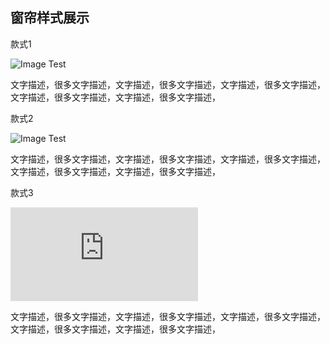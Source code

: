 ## 窗帘样式展示

款式1

![Image Test](http://nimg.ws.126.net/?url=http%3A%2F%2Fdingyue.ws.126.net%2F2021%2F0507%2F6cf40a91j00qsp5yk0025c000u000k0c.jpg&thumbnail=650x2147483647&quality=80&type=jpg)

文字描述，很多文字描述，文字描述，很多文字描述，文字描述，很多文字描述，文字描述，很多文字描述，文字描述，很多文字描述，

款式2

![Image Test](http://img11.360buyimg.com/n1/jfs/t1/4721/28/6075/416905/5ba1c8caEdbf46cb3/ff0cd9aa61a64d00.jpg)

文字描述，很多文字描述，文字描述，很多文字描述，文字描述，很多文字描述，文字描述，很多文字描述，文字描述，很多文字描述，

款式3

![Image Test](https://img-s-msn-com.akamaized.net/tenant/amp/entityid/AAKdFOk.img?h=1080&w=1920&m=6&q=60&o=f&l=f)

文字描述，很多文字描述，文字描述，很多文字描述，文字描述，很多文字描述，文字描述，很多文字描述，文字描述，很多文字描述，



